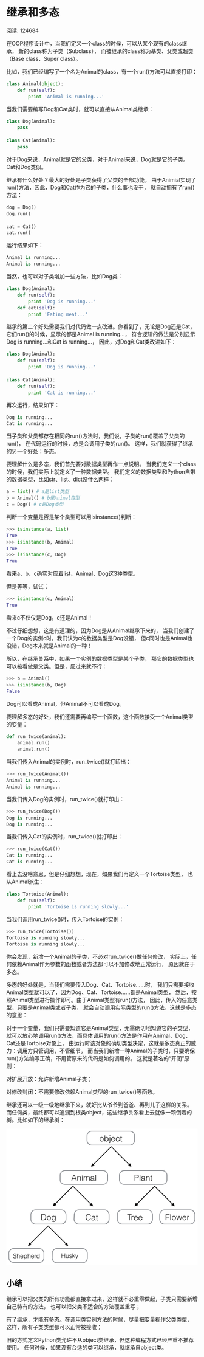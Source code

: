 # 继承和多态

阅读: 124684

在OOP程序设计中，当我们定义一个class的时候，可以从某个现有的class继承，
新的class称为子类（Subclass），
而被继承的class称为基类、父类或超类（Base class、Super class）。

比如，我们已经编写了一个名为Animal的class，有一个run()方法可以直接打印：

```Python
class Animal(object):
    def run(self):
        print 'Animal is running...'
```

当我们需要编写Dog和Cat类时，就可以直接从Animal类继承：

```Python
class Dog(Animal):
    pass

class Cat(Animal):
    pass
```

对于Dog来说，Animal就是它的父类，对于Animal来说，Dog就是它的子类。
Cat和Dog类似。

继承有什么好处？最大的好处是子类获得了父类的全部功能。
由于Animial实现了run()方法，因此，Dog和Cat作为它的子类，什么事也没干，
就自动拥有了run()方法：

```python
dog = Dog()
dog.run()

cat = Cat()
cat.run()
```

运行结果如下：

```python
Animal is running...
Animal is running...
```

当然，也可以对子类增加一些方法，比如Dog类：

```python
class Dog(Animal):
    def run(self):
        print 'Dog is running...'
    def eat(self):
        print 'Eating meat...'
```

继承的第二个好处需要我们对代码做一点改进。你看到了，无论是Dog还是Cat，
它们run()的时候，显示的都是Animal is running...，
符合逻辑的做法是分别显示Dog is running...和Cat is running...，
因此，对Dog和Cat类改进如下：

```python
class Dog(Animal):
    def run(self):
        print 'Dog is running...'

class Cat(Animal):
    def run(self):
        print 'Cat is running...'
```

再次运行，结果如下：

```python
Dog is running...
Cat is running...
```

当子类和父类都存在相同的run()方法时，我们说，子类的run()覆盖了父类的run()，
在代码运行的时候，总是会调用子类的run()。
这样，我们就获得了继承的另一个好处：多态。

要理解什么是多态，我们首先要对数据类型再作一点说明。
当我们定义一个class的时候，我们实际上就定义了一种数据类型。
我们定义的数据类型和Python自带的数据类型，比如str、list、dict没什么两样：

```python
a = list() # a是list类型
b = Animal() # b是Animal类型
c = Dog() # c是Dog类型
```

判断一个变量是否是某个类型可以用isinstance()判断：

```python
>>> isinstance(a, list)
True
>>> isinstance(b, Animal)
True
>>> isinstance(c, Dog)
True
```

看来a、b、c确实对应着list、Animal、Dog这3种类型。

但是等等，试试：

```python
>>> isinstance(c, Animal)
True
```

看来c不仅仅是Dog，c还是Animal！

不过仔细想想，这是有道理的，因为Dog是从Animal继承下来的，
当我们创建了一个Dog的实例c时，我们认为c的数据类型是Dog没错，
但c同时也是Animal也没错，Dog本来就是Animal的一种！

所以，在继承关系中，如果一个实例的数据类型是某个子类，
那它的数据类型也可以被看做是父类。但是，反过来就不行：

```python
>>> b = Animal()
>>> isinstance(b, Dog)
False
```

Dog可以看成Animal，但Animal不可以看成Dog。

要理解多态的好处，我们还需要再编写一个函数，这个函数接受一个Animal类型的变量：

```python
def run_twice(animal):
    animal.run()
    animal.run()
```

当我们传入Animal的实例时，run_twice()就打印出：

```python
>>> run_twice(Animal())
Animal is running...
Animal is running...
```

当我们传入Dog的实例时，run_twice()就打印出：

```python
>>> run_twice(Dog())
Dog is running...
Dog is running...
```

当我们传入Cat的实例时，run_twice()就打印出：

```python
>>> run_twice(Cat())
Cat is running...
Cat is running...
```

看上去没啥意思，但是仔细想想，现在，如果我们再定义一个Tortoise类型，
也从Animal派生：

```python
class Tortoise(Animal):
    def run(self):
        print 'Tortoise is running slowly...'
```

当我们调用run_twice()时，传入Tortoise的实例：

```python
>>> run_twice(Tortoise())
Tortoise is running slowly...
Tortoise is running slowly...
```

你会发现，新增一个Animal的子类，不必对run_twice()做任何修改，
实际上，任何依赖Animal作为参数的函数或者方法都可以不加修改地正常运行，
原因就在于多态。

多态的好处就是，当我们需要传入Dog、Cat、Tortoise……时，
我们只需要接收Animal类型就可以了，因为Dog、Cat、Tortoise……都是Animal类型，
然后，按照Animal类型进行操作即可。由于Animal类型有run()方法，
因此，传入的任意类型，只要是Animal类或者子类，
就会自动调用实际类型的run()方法，这就是多态的意思：

对于一个变量，我们只需要知道它是Animal类型，无需确切地知道它的子类型，
就可以放心地调用run()方法，而具体调用的run()方法是作用在Animal、Dog、Cat还是Tortoise对象上，
由运行时该对象的确切类型决定，这就是多态真正的威力：调用方只管调用，不管细节，
而当我们新增一种Animal的子类时，只要确保run()方法编写正确，不用管原来的代码是如何调用的。
这就是著名的“开闭”原则：

对扩展开放：允许新增Animal子类；

对修改封闭：不需要修改依赖Animal类型的run_twice()等函数。

继承还可以一级一级地继承下来，就好比从爷爷到爸爸、再到儿子这样的关系。
而任何类，最终都可以追溯到根类object，这些继承关系看上去就像一颗倒着的树。比如如下的继承树：

![class-inheritance](images/40-1.png)

## 小结

继承可以把父类的所有功能都直接拿过来，这样就不必重零做起，子类只需要新增自己特有的方法，
也可以把父类不适合的方法覆盖重写；

有了继承，才能有多态。在调用类实例方法的时候，尽量把变量视作父类类型，
这样，所有子类类型都可以正常被接收；

旧的方式定义Python类允许不从object类继承，但这种编程方式已经严重不推荐使用。
任何时候，如果没有合适的类可以继承，就继承自object类。
